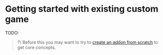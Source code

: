 # Getting started with existing custom game

TODO:

> ?\ Before this you may want to try to
> [create an addon from scratch](/getting-started/from-scratch) to get core concepts.
